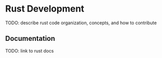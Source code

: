 # Rust Development


TODO: describe rust code organization, concepts, and how to contribute


## Documentation

TODO: link to rust docs